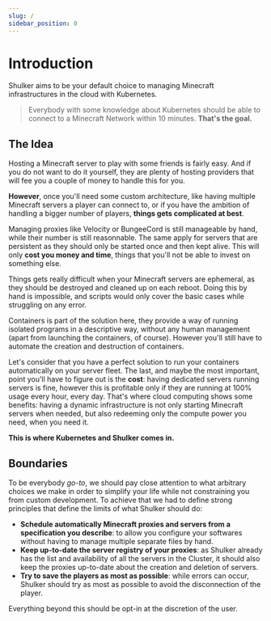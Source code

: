 ```yaml
---
slug: /
sidebar_position: 0
---
```


# Introduction

Shulker aims to be your default choice to managing Minecraft infrastructures in the cloud with Kubernetes.

> Everybody with some knowledge about Kubernetes should be able to connect to a Minecraft Network within 10 minutes. **That's the goal.**

## The Idea

Hosting a Minecraft server to play with some friends is fairly easy. And if you do not want to do it yourself, they are plenty of hosting providers that will fee you a couple of money to handle this for you.

**However**, once you'll need some custom architecture, like having multiple Minecraft servers a player can connect to, or if you have the ambition of handling a bigger number of players, **things gets complicated at best**.

Managing proxies like Velocity or BungeeCord is still manageable by hand, while their number is still reasonnable. The same apply for servers that are persistent as they should only be started once and then kept alive. This will only **cost you money and time**, things that you'll not be able to invest on something else.

Things gets really difficult when your Minecraft servers are ephemeral, as they should be destroyed and cleaned up on each reboot. Doing this by hand is impossible, and scripts would only cover the basic cases while struggling on any error.

Containers is part of the solution here, they provide a way of running isolated programs in a descriptive way, without any human management (apart from launching the containers, of course). However you'll still have to automate the creation and destruction of containers.

Let's consider that you have a perfect solution to run your containers automatically on your server fleet. The last, and maybe the most important, point you'll have to figure out is the **cost**: having dedicated servers running servers is fine, however this is profitable only if they are running at 100% usage every hour, every day. That's where cloud computing shows some benefits: having a dynamic infrastructure is not only starting Minecraft servers when needed, but also redeeming only the compute power you need, when you need it.

**This is where Kubernetes and Shulker comes in.**

## Boundaries

To be everybody _go-to_, we should pay close attention to what arbitrary choices we make in order to simplify your life while not constraining you from custom development. To achieve that we had to define strong principles that define the limits of what Shulker should do:

- **Schedule automatically Minecraft proxies and servers from a specification you describe**: to allow you configure your softwares without having to manage multiple separate files by hand.
- **Keep up-to-date the server registry of your proxies**: as Shulker already has the list and availability of all the servers in the Cluster, it should also keep the proxies up-to-date about the creation and deletion of servers.
- **Try to save the players as most as possible**: while errors can occur, Shulker should try as most as possible to avoid the disconnection of the player.

Everything beyond this should be opt-in at the discretion of the user.
